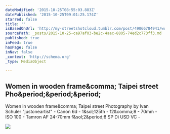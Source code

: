 ```yaml
---
dateModified: '2015-10-25T08:55:03.883Z'
datePublished: '2015-10-25T09:01:25.174Z'
starred: false
title: ''
isBasedOnUrl: 'http://my-streetshotcloud.tumblr.com/post/49066784941/women-in-wooden-frame-taipei-street-photography'
sourcePath: _posts/2015-10-25-ca97af03-be2c-4aac-8805-74ed2c773ff3.md
published: true
inFeed: true
hasPage: false
inNav: false
_context: 'http://schema.org'
_type: MediaObject

---
```

<article style=""><h1>Women in wooden frame&amp;comma; Taipei street Pho&amp;period;&amp;period;&amp;period;</h1><p>Women in wooden frame&amp;comma; Taipei street Photography by Ivan Schuler "justoneartist" - Canon 6d - 1&amp;sol;125th - f2&amp;comma;8 - 70mm - ISO 100 - Tamron AF 24-70mm f&amp;sol;2&amp;period;8 SP Di USD VC -</p><img src="http://36.media.tumblr.com/c1ad8e943786d8b380b8e94d405cb676/tumblr_mly7u6PQ3s1rzlmeco1_500.jpg" /></article>